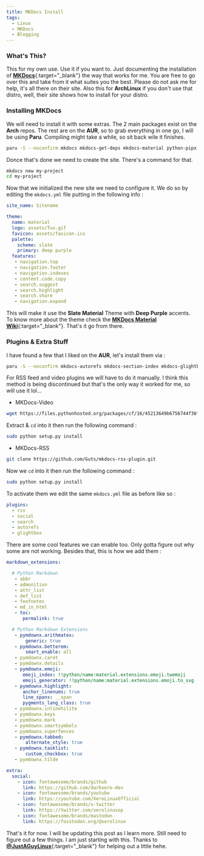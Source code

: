 ```yaml
---
title: MKDocs Install
tags:
  - Linux
  - MKDocs
  - Blogging
---
```

### What's This?

This for my own use. Use it if you want to. Just documenting the installation of [**MKDocs**](https://www.mkdocs.org){:target="_blank"} the way that works for me. You are free to go over this and take from it what suites you the best. Please do not ask me for help, it's all there on their site. Also this for **ArchLinux** if you don't use that distro, well, their site shows how to install for your distro.

### Installing MKDocs

We will need to install it with some extras. The 2 main packages exist on the **Arch** repos. The rest are on the **AUR**, so to grab everything in one go, I will be using **Paru**. Compiling might take a while, so sit back wile it finishes.

```Bash
paru -S --noconfirm mkdocs mkdocs-get-deps mkdocs-material python-pipx
```

Donce that's done we need to create the site. There's a command for that.

```Bash
mkdocs new my-project
cd my-project
```

Now that we initialized the new site we need to configure it. We do so by editing the `mkdocs.yml` file putting in the following info :

```YAML
site_name: Sitename

theme:
  name: material
  logo: assets/Tux.gif
  favicon: assets/favicon.ico
  palette:
    scheme: slate
    primary: deep purple
  features:
   - navigation.top
   - navigation.footer
   - navigation.indexes
   - content.code.copy
   - search.suggest
   - search.highlight
   - search.share
   - navigation.expand
```

This will make it use the **Slate Material** Theme with **Deep Purple** accents. To know more about the theme check the [**MKDocs Material Wiki**](https://squidfunk.github.io/mkdocs-material/getting-started/){:target="_blank"}. That's it go from there.

### Plugins & Extra Stuff

I have found a few that I liked on the **AUR**, let's install them via :

```Bash
paru -S --noconfirm mkdocs-autorefs mkdocs-section-index mkdocs-glightbox mkdocs-backlinks-plugin mkdocs-redirects mkdocs-ezlinks-plugin
```

For RSS feed and video plugins we will have to do it manually. I think this method is being discontinued but that's the only way it worked for me, so will use it lol...

- MKDocs-Video

```Bash
wget https://files.pythonhosted.org/packages/cf/16/45213649b6756744f36f31014fc8673df1d7c998bb9a801c2d769fff4114/mkdocs-video-1.5.0.tar.gz
```

Extract & `cd` into it then run the following command :

```Bash
sudo python setup.py install
```

- MKDocs-RSS

```Bash
git clone https://github.com/Guts/mkdocs-rss-plugin.git
```

Now we `cd` into it then run the following command :

```Bash
sudo python setup.py install
```

To activate them we edit the same `mkdocs.yml` file as before like so :

```YAML
plugins:
  - rss
  - social
  - search
  - autorefs
  - glightbox
```

There are some cool features we can enable too. Only gotta figure out why some are not working. Besides that, this is how we add them :

```YAML
markdown_extensions:

  # Python Markdown
   - abbr
   - admonition
   - attr_list
   - def_list
   - footnotes
   - md_in_html
   - toc:
      permalink: true

  # Python Markdown Extensions
   - pymdownx.arithmatex:
       generic: true
   - pymdownx.betterem:
       smart_enable: all
   - pymdownx.caret
   - pymdownx.details
   - pymdownx.emoji:
      emoji_index: !!python/name:material.extensions.emoji.twemoji
      emoji_generator: !!python/name:material.extensions.emoji.to_svg
   - pymdownx.highlight:
      anchor_linenums: true
      line_spans: __span
      pygments_lang_class: true
   - pymdownx.inlinehilite
   - pymdownx.keys
   - pymdownx.mark
   - pymdownx.smartsymbols
   - pymdownx.superfences
   - pymdownx.tabbed:
       alternate_style: true
   - pymdownx.tasklist:
       custom_checkbox: true
   - pymdownx.tilde

extra:
  social:
    - icon: fontawesome/brands/github
      link: https://github.com/darkxero-dev
    - icon: fontawesome/brands/youtube
      link: https://youtube.com/XeroLinuxOfficial
    - icon: fontawesome/brands/x-twitter
      link: https://twitter.com/xerolinuxop
    - icon: fontawesome/brands/mastodon
      link: https://fosstodon.org/@xerolinux
```

That's it for now. I will be updating this post as I learn more. Still need to figure out a few things. I am just starting with this. Thanks to [**@JustAGuyLinux**](https://github.com/drewgrif){:target="_blank"} for helping out a little hehe.


